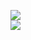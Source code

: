 [![](https://img.shields.io/badge/Made%20With-Github%20Spray-lightgrey.svg?style=for-the-badge&logo=github)](https://github.com/Annihil/github-spray#12602)  
[![](https://i.imgur.com/2DrTn0Z.gif)](https://github.com/Annihil/github-spray)